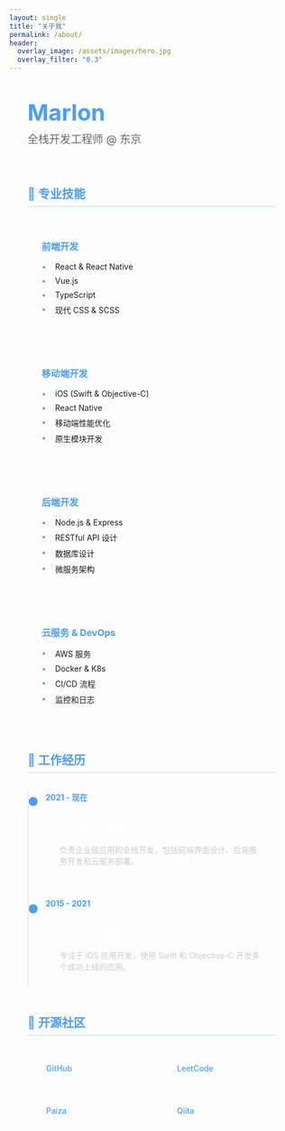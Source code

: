```yaml
---
layout: single
title: "关于我"
permalink: /about/
header:
  overlay_image: /assets/images/hero.jpg
  overlay_filter: "0.3"
---
```


<div class="about-container">
  <div class="profile-section">
    <!-- <img src="{{ 'assets/images/avatar.jpg' | relative_url }}" alt="Marlon" class="profile-avatar"> -->
    <div class="profile-info">
      <h1>Marlon</h1>
      <p class="subtitle">全栈开发工程师 @ 东京</p>
    </div>
  </div>

  <div class="section">
    <h2>🎯 专业技能</h2>
    <div class="skills-grid">
      <div class="skill-category">
        <h3>前端开发</h3>
        <ul>
          <li>React & React Native</li>
          <li>Vue.js</li>
          <li>TypeScript</li>
          <li>现代 CSS & SCSS</li>
        </ul>
      </div>
      <div class="skill-category">
        <h3>移动端开发</h3>
        <ul>
          <li>iOS (Swift & Objective-C)</li>
          <li>React Native</li>
          <li>移动端性能优化</li>
          <li>原生模块开发</li>
        </ul>
      </div>
      <div class="skill-category">
        <h3>后端开发</h3>
        <ul>
          <li>Node.js & Express</li>
          <li>RESTful API 设计</li>
          <li>数据库设计</li>
          <li>微服务架构</li>
        </ul>
      </div>
      <div class="skill-category">
        <h3>云服务 & DevOps</h3>
        <ul>
          <li>AWS 服务</li>
          <li>Docker & K8s</li>
          <li>CI/CD 流程</li>
          <li>监控和日志</li>
        </ul>
      </div>
    </div>
  </div>

  <div class="section">
    <h2>💼 工作经历</h2>
    <div class="timeline">
      <div class="timeline-item">
        <div class="timeline-date">2021 - 现在</div>
        <div class="timeline-content">
          <h3>全栈开发工程师</h3>
          <p>负责企业级应用的全栈开发，包括前端界面设计、后端服务开发和云服务部署。</p>
        </div>
      </div>
      <div class="timeline-item">
        <div class="timeline-date">2015 - 2021</div>
        <div class="timeline-content">
          <h3>iOS 开发工程师</h3>
          <p>专注于 iOS 应用开发，使用 Swift 和 Objective-C 开发多个成功上线的应用。</p>
        </div>
      </div>
    </div>
  </div>

  <div class="section">
    <h2>🌟 开源社区</h2>
    <div class="community-links">
      <a href="https://github.com/lengdaxia" class="community-link">
        <i class="fab fa-github"></i>
        <span>GitHub</span>
      </a>
      <a href="https://leetcode.com/marlon2brando/" class="community-link">
        <i class="fas fa-code"></i>
        <span>LeetCode</span>
      </a>
      <a href="https://paiza.jp/challenges" class="community-link">
        <i class="fas fa-laptop-code"></i>
        <span>Paiza</span>
      </a>
      <a href="https://qiita.com/marlonnndas" class="community-link">
        <i class="fas fa-pen"></i>
        <span>Qiita</span>
      </a>
    </div>
  </div>
</div>

<style>
.about-container {
  max-width: 1200px;
  margin: 0 auto;
  padding: 2rem;
}

.profile-section {
  display: flex;
  align-items: center;
  gap: 2rem;
  margin-bottom: 3rem;
}

.profile-avatar {
  width: 150px;
  height: 150px;
  border-radius: 50%;
  border: 3px solid #4a9eff;
  box-shadow: 0 0 20px rgba(74, 158, 255, 0.3);
}

.profile-info {
  h1 {
    margin: 0;
    font-size: 2.5rem;
    color: #4a9eff;
  }

  .subtitle {
    font-size: 1.2rem;
    color: #666;
    margin-top: 0.5rem;
  }
}

.section {
  margin: 3rem 0;
  
  h2 {
    color: #4a9eff;
    border-bottom: 2px solid rgba(74, 158, 255, 0.2);
    padding-bottom: 0.5rem;
    margin-bottom: 2rem;
  }
}

.skills-grid {
  display: grid;
  grid-template-columns: repeat(auto-fit, minmax(250px, 1fr));
  gap: 2rem;
}

.skill-category {
  background: rgba(255, 255, 255, 0.05);
  padding: 1.5rem;
  border-radius: 10px;
  border: 1px solid rgba(255, 255, 255, 0.1);

  h3 {
    color: #4a9eff;
    margin-top: 0;
    margin-bottom: 1rem;
  }

  ul {
    list-style: none;
    padding: 0;
    margin: 0;

    li {
      margin: 0.5rem 0;
      padding-left: 1.5rem;
      position: relative;

      &:before {
        content: "•";
        position: absolute;
        left: 0;
        color: #4a9eff;
      }
    }
  }
}

.timeline {
  position: relative;
  padding-left: 2rem;

  &:before {
    content: "";
    position: absolute;
    left: 0;
    top: 0;
    bottom: 0;
    width: 2px;
    background: rgba(74, 158, 255, 0.2);
  }
}

.timeline-item {
  position: relative;
  margin-bottom: 2rem;

  &:before {
    content: "";
    position: absolute;
    left: -2rem;
    top: 0.5rem;
    width: 1rem;
    height: 1rem;
    border-radius: 50%;
    background: #4a9eff;
    border: 2px solid #fff;
  }
}

.timeline-date {
  font-weight: bold;
  color: #4a9eff;
  margin-bottom: 0.5rem;
}

.timeline-content {
  background: rgba(255, 255, 255, 0.05);
  padding: 1.5rem;
  border-radius: 10px;
  border: 1px solid rgba(255, 255, 255, 0.1);

  h3 {
    margin: 0 0 1rem 0;
    color: #fff;
  }

  p {
    margin: 0;
    color: #ccc;
  }
}

.community-links {
  display: grid;
  grid-template-columns: repeat(auto-fit, minmax(200px, 1fr));
  gap: 1.5rem;
}

.community-link {
  display: flex;
  align-items: center;
  gap: 1rem;
  padding: 1rem;
  background: rgba(255, 255, 255, 0.05);
  border: 1px solid rgba(255, 255, 255, 0.1);
  border-radius: 10px;
  text-decoration: none;
  color: #4a9eff;
  transition: all 0.3s ease;

  &:hover {
    background: rgba(74, 158, 255, 0.1);
    transform: translateY(-2px);
    border-color: rgba(74, 158, 255, 0.3);
  }

  i {
    font-size: 1.5rem;
  }

  span {
    font-weight: 500;
  }
}

@media (max-width: 768px) {
  .profile-section {
    flex-direction: column;
    text-align: center;
  }

  .skills-grid {
    grid-template-columns: 1fr;
  }

  .community-links {
    grid-template-columns: 1fr;
  }
}
</style>
